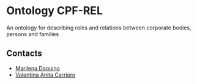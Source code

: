 # Ontology CPF-REL

An ontology for describing roles and relations between corporate bodies, persons and families

## Contacts

  - [Marilena Daquino](mailto:marilena.daquino2@unibo.it)
  - [Valentina Anita Carriero](mailto:valentina.carriero2@studio.unibo.it)

